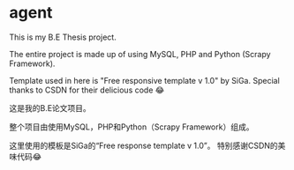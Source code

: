 # agent
This is my B.E Thesis project.

The entire project is made up of using MySQL, PHP and Python (Scrapy Framework).

Template used in here is "Free responsive template v 1.0" by SiGa.
Special thanks to CSDN for their delicious code 😂

这是我的B.E论文项目。

整个项目由使用MySQL，PHP和Python（Scrapy Framework）组成。

这里使用的模板是SiGa的“Free response template v 1.0”。
特别感谢CSDN的美味代码😂
